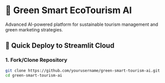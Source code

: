 # 🌱 Green Smart EcoTourism AI

Advanced AI-powered platform for sustainable tourism management and green marketing strategies.

## 🚀 Quick Deploy to Streamlit Cloud

### 1. Fork/Clone Repository
```bash
git clone https://github.com/yourusername/green-smart-tourism-ai.git
cd green-smart-tourism-ai
